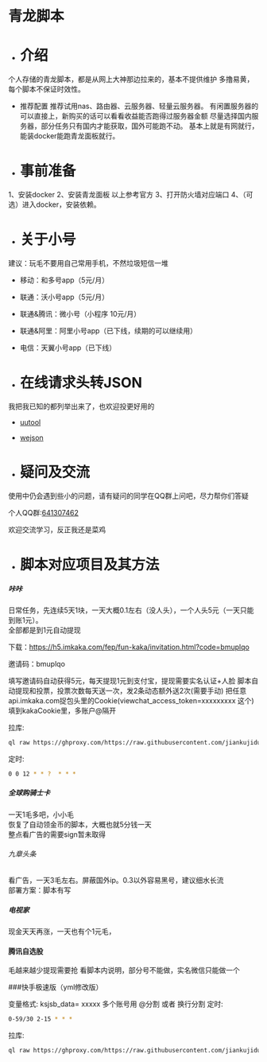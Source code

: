 # 青龙脚本

* # 介绍
个人存储的青龙脚本，都是从网上大神那边拉来的，基本不提供维护
多撸易黄，每个脚本不保证时效性。

* 推荐配置
推荐试用nas、路由器、云服务器、轻量云服务器。
有闲置服务器的可以直接上，新购买的话可以看看收益能否跑得过服务器金额
尽量选择国内服务器，部分任务只有国内才能获取，国外可能跑不动。
基本上就是有网就行，能装docker能跑青龙面板就行。

* # 事前准备
1、安装docker
2、安装青龙面板
以上参考官方
3、打开防火墙对应端口
4、（可选）进入docker，安装依赖。

* # 关于小号

建议：玩毛不要用自己常用手机，不然垃圾短信一堆

* 移动：和多号app（5元/月）
* 联通：沃小号app（5元/月）
* 联通&腾讯：微小号（小程序 10元/月）
* 联通&阿里：阿里小号app（已下线，续期的可以继续用）
* 电信：天翼小号app（已下线）


* # 在线请求头转JSON

我把我已知的都列举出来了，也欢迎投更好用的


* [uutool](https://uutool.cn/header2json/)

* [wejson](https://wejson.cn/header2json/)


* # 疑问及交流

使用中仍会遇到些小的问题，请有疑问的同学在QQ群上问吧，尽力帮你们答疑

个人QQ群:[641307462](https://qm.qq.com/cgi-bin/qm/qr?k=B5meSMnKmXOIACK9VyWTYjIxdLWpSbRm&authKey=EMQROjU6NjgLUwmHnYJF052JFdpfBq7mB+nNuC5JRxk5JZyFbbFzgT1fSzAq4vHB&noverify=0)


欢迎交流学习，反正我还是菜鸡

* # 脚本对应项目及其方法


##### 咔咔
日常任务，先连续5天1块，一天大概0.1左右（没人头），一个人头5元（一天只能到账1元）。   
全部都是到1元自动提现

下载：https://h5.imkaka.com/fep/fun-kaka/invitation.html?code=bmuplqo

邀请码：bmuplqo

填写邀请码自动获得5元，每天提现1元到支付宝，提现需要实名认证+人脸
脚本自动提现和投票，投票次数每天送一次，发2条动态额外送2次(需要手动)
把任意api.imkaka.com捉包头里的Cookie(viewchat_access_token=xxxxxxxxx 这个)填到kakaCookie里，多账户@隔开

拉库:
```sh
ql raw https://ghproxy.com/https://raw.githubusercontent.com/jiankujidu/jiankujidu/main/kaka.js
```
定时:
```sh
0 0 12 * * ?  * * *
```

##### 全球购骑士卡 
一天1毛多吧，小小毛   
恢复了自动领金币的脚本，大概也就5分钱一天  
整点看广告的需要sign暂未取得  


###### 九章头条
看广告，一天3毛左右。屏蔽国外ip。0.3以外容易黑号，建议细水长流  
  部署方案：脚本有写  
 
##### 电视家
现金天天再涨，一天也有个1元毛，  



#### 腾讯自选股
毛越来越少提现需要抢
看脚本内说明，部分号不能做，实名微信只能做一个   

###快手极速版（yml修改版）

变量格式:  ksjsb_data= xxxxx 多个账号用 @分割 或者 换行分割
定时:
```sh
0-59/30 2-15 * * *
```

拉库:
```sh
ql raw https://ghproxy.com/https://raw.githubusercontent.com/jiankujidu/jiankujidu/main/ymlksjsb.js
```

